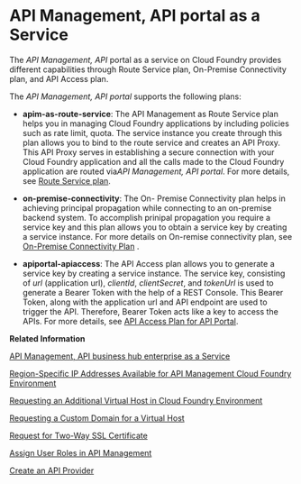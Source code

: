 <!-- loioe0646630540d440aa1177b389f512afa -->

# API Management, API portal as a Service

The *API Management, API* portal as a service on Cloud Foundry provides different capabilities through Route Service plan, On-Premise Connectivity plan, and API Access plan.

The *API Management, API portal* supports the following plans:

-   **apim-as-route-service**: The API Management as Route Service plan helps you in managing Cloud Foundry applications by including policies such as rate limit, quota. The service instance you create through this plan allows you to bind to the route service and creates an API Proxy. This API Proxy serves in establishing a secure connection with your Cloud Foundry application and all the calls made to the Cloud Foundry application are routed via*API Management, API portal*. For more details, see [Route Service plan](route-service-plan-e609a3e.md).

-   **on-premise-connectivity**: The On- Premise Connectivity plan helps in achieving principal propagation while connecting to an on-premise backend system. To accomplish prinipal propagation you require a service key and this plan allows you to obtain a service key by creating a service instance. For more details on On-remise connectivity plan, see [On-Premise Connectivity Plan](on-premise-connectivity-plan-2fc7a5b.md) .
-   **apiportal-apiaccess**: The API Access plan allows you to generate a service key by creating a service instance. The service key, consisting of *url* \(application url\), *clientId*, *clientSecret*, and *tokenUrl* is used to generate a Bearer Token with the help of a REST Console. This Bearer Token, along with the application url and API endpoint are used to trigger the API. Therefore, Bearer Token acts like a key to access the APIs. For more details, see [API Access Plan for API Portal](api-access-plan-for-api-portal-24a2c37.md).

**Related Information**  


[API Management, API business hub enterprise as a Service](api-management-api-business-hub-enterprise-as-a-service-d59d8f9.md "The API Management, API business hub enterprise as a service on Cloud Foundry provides the API access plan.")

[Region-Specific IP Addresses Available for API Management Cloud Foundry Environment](region-specific-ip-addresses-available-for-api-management-cloud-foundr-585d639.md "API Management protects your backend services. However, API Management needs to establish connectivity to your backend services during an API call execution.")

[Requesting an Additional Virtual Host in Cloud Foundry Environment](requesting-an-additional-virtual-host-in-cloud-foundry-environment-a7b91e5.md "Create a new virtual host or update an alias for an existing virtual host in the Cloud Foundry environment.")

[Requesting a Custom Domain for a Virtual Host](requesting-a-custom-domain-for-a-virtual-host-6b9e5a3.md "A virtual host lets you host multiple domain names on API Management capability within Integration Suite.")

[Request for Two-Way SSL Certificate](request-for-two-way-ssl-certificate-9faf7ce.md "Request a two-way SSL certificate for the default domain of the virtual host of your API Management service.")

[Assign User Roles in API Management](assign-user-roles-in-api-management-911ca5a.md "Use role collections to group together different roles that can be assigned to API Portal and API business hub enterprise users.")

[Create an API Provider](../50-Development/create-an-api-provider-6b263e2.md "Define the details of the host you want an application to reach by creating an API provider.")

